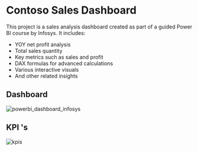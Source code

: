# Contoso Sales Dashboard

This project is a sales analysis dashboard created as part of a guided Power BI course by Infosys. It includes:

- YOY net profit analysis
- Total sales quantity
- Key metrics such as sales and profit
- DAX formulas for advanced calculations
- Various interactive visuals
- And other related insights


## Dashboard
![powerbi_dashboard_infosys](https://github.com/user-attachments/assets/b33d392c-5502-4735-b0d1-d3e6a5f61680)


## KPI 's
![kpis](https://github.com/user-attachments/assets/dfcf39a2-80e8-47cc-ae5e-50cdb0b1e66a)